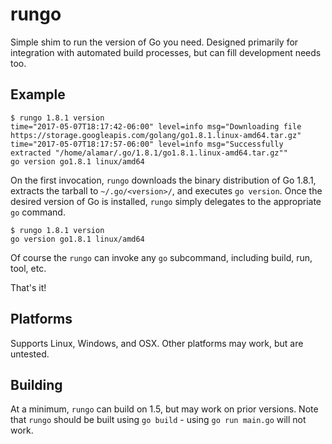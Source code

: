 # rungo

Simple shim to run the version of Go you need. Designed primarily for integration with automated build processes, but can fill development needs too.

## Example

```
$ rungo 1.8.1 version
time="2017-05-07T18:17:42-06:00" level=info msg="Downloading file https://storage.googleapis.com/golang/go1.8.1.linux-amd64.tar.gz" 
time="2017-05-07T18:17:57-06:00" level=info msg="Successfully extracted "/home/alamar/.go/1.8.1/go1.8.1.linux-amd64.tar.gz"" 
go version go1.8.1 linux/amd64
```

On the first invocation, `rungo` downloads the binary distribution of Go 1.8.1, extracts the tarball to `~/.go/<version>/`, and executes `go version`. Once the desired version of Go is installed, `rungo` simply delegates to the appropriate `go` command.

```
$ rungo 1.8.1 version
go version go1.8.1 linux/amd64
```

Of course the `rungo` can invoke any `go` subcommand, including build, run, tool, etc.

That's it!

## Platforms

Supports Linux, Windows, and OSX. Other platforms may work, but are untested.

## Building

At a minimum, `rungo` can build on 1.5, but may work on prior versions. Note that `rungo` should be built using `go build` - using `go run main.go` will not work.
